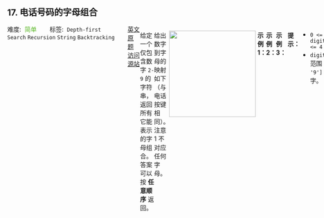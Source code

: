 <div style="font-size: 20px; margin-bottom: 15px; font-weight: bold;">17. 电话号码的字母组合</div>
<div style="display: flex; font-size: 14px; justify-content: space-between;"><div><span style="margin-right: 30px;">难度:&nbsp;&nbsp;<label style="color: rgb(90, 183, 38);">简单</label></span><span style="margin-right: 30px;">标签:&nbsp;&nbsp;<code>Depth-first Search</code>&nbsp;<code>Recursion</code>&nbsp;<code>String</code>&nbsp;<code>Backtracking</code></span></div><div><span style="margin-right: 15px;"><a href="https://leetcode.com/problems/letter-combinations-of-a-phone-number/">英文原题</a></span><span><a href="https://leetcode-cn.com/problems/letter-combinations-of-a-phone-number/">访问源站</a></span></div>
<hr style="height: 1px; margin: 1em 0px;" />
<p>给定一个仅包含数字 <code>2-9</code> 的字符串，返回所有它能表示的字母组合。答案可以按 <strong>任意顺序</strong> 返回。</p>

<p>给出数字到字母的映射如下（与电话按键相同）。注意 1 不对应任何字母。</p>

<p><img src="https://assets.leetcode-cn.com/aliyun-lc-upload/original_images/17_telephone_keypad.png" style="width: 200px;" /></p>

<p> </p>

<p><strong>示例 1：</strong></p>

<pre>
<strong>输入：</strong>digits = "23"
<strong>输出：</strong>["ad","ae","af","bd","be","bf","cd","ce","cf"]
</pre>

<p><strong>示例 2：</strong></p>

<pre>
<strong>输入：</strong>digits = ""
<strong>输出：</strong>[]
</pre>

<p><strong>示例 3：</strong></p>

<pre>
<strong>输入：</strong>digits = "2"
<strong>输出：</strong>["a","b","c"]
</pre>

<p> </p>

<p><strong>提示：</strong></p>

<ul>
	<li><code>0 <= digits.length <= 4</code></li>
	<li><code>digits[i]</code> 是范围 <code>['2', '9']</code> 的一个数字。</li>
</ul>

<hr style="height: 1px; margin: 1em 0px;" />
<strong>第1次解答</strong>
```javascript
/**
 * @param {string} digits
 * @return {string[]}
 */

const dictionary = [
  [],
  [],
  ["a", "b", "c"],
  ["d", "e", "f"],
  ["g", "h", "i"],
  ["j", "k", "l"],
  ["m", "n", "o"],
  ["p", "q", "r", "s"],
  ["t", "u", "v"],
  ["w", "x", "y", "z"],
];

// 回溯方法
var backTracking = function (digits, tracks, results, index) {
  // 结束条件： 路径的长度 === 目标的长度
  if (tracks.length === digits.length) {
    // 将路径放入结果集中
    results.push(tracks);
    // 结束
    return;
  }

  // 获取当前期望的所有枚举值
  let enums = dictionary[digits[index]];

  // "abc" => 先进入 a => 然后回溯 "def" => ad / ae / af => 进入 b => ...
  for (let i = 0; i < enums.length; i++) {
    // 把当前选择加入 tracks，然后回溯 index + 1。
    backTracking(digits, tracks + enums[i], results, index + 1);
  }
};

var letterCombinations = function (digits) {
  if (digits === "") return [];
  // 定义结果集
  let results = [];
  // 临时路径
  let tracks = "";
  // 回溯
  backTracking(digits, tracks, results, 0);
  // 返回结果集
  return results;
};
```